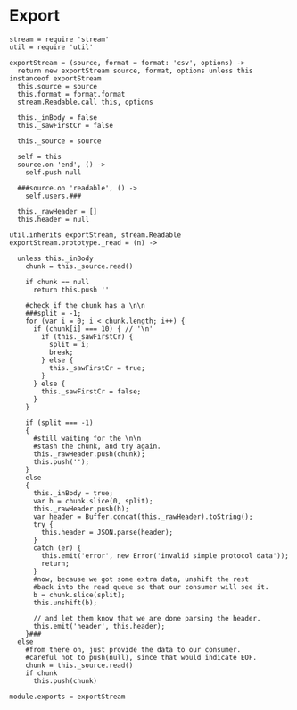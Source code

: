 # Export

    stream = require 'stream'
    util = require 'util'

    exportStream = (source, format = format: 'csv', options) ->
      return new exportStream source, format, options unless this instanceof exportStream
      this.source = source
      this.format = format.format
      stream.Readable.call this, options

      this._inBody = false
      this._sawFirstCr = false

      this._source = source

      self = this
      source.on 'end', () ->
        self.push null

      ###source.on 'readable', () ->
        self.users.###

      this._rawHeader = []
      this.header = null

    util.inherits exportStream, stream.Readable
    exportStream.prototype._read = (n) ->

      unless this._inBody
        chunk = this._source.read()

        if chunk == null
          return this.push ''

        #check if the chunk has a \n\n
        ###split = -1;
        for (var i = 0; i < chunk.length; i++) {
          if (chunk[i] === 10) { // '\n'
            if (this._sawFirstCr) {
              split = i;
              break;
            } else {
              this._sawFirstCr = true;
            }
          } else {
            this._sawFirstCr = false;
          }
        }

        if (split === -1)
        {
          #still waiting for the \n\n
          #stash the chunk, and try again.
          this._rawHeader.push(chunk);
          this.push('');
        }
        else
        {
          this._inBody = true;
          var h = chunk.slice(0, split);
          this._rawHeader.push(h);
          var header = Buffer.concat(this._rawHeader).toString();
          try {
            this.header = JSON.parse(header);
          }
          catch (er) {
            this.emit('error', new Error('invalid simple protocol data'));
            return;
          }
          #now, because we got some extra data, unshift the rest
          #back into the read queue so that our consumer will see it.
          b = chunk.slice(split);
          this.unshift(b);

          // and let them know that we are done parsing the header.
          this.emit('header', this.header);
        }###
      else
        #from there on, just provide the data to our consumer.
        #careful not to push(null), since that would indicate EOF.
        chunk = this._source.read()
        if chunk
          this.push(chunk)

    module.exports = exportStream
